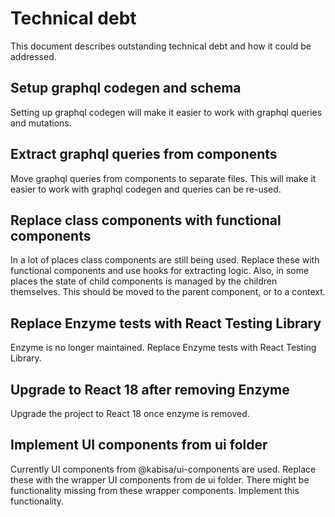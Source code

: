 # Technical debt

This document describes outstanding technical debt and how it could be addressed.

## Setup graphql codegen and schema

Setting up graphql codegen will make it easier to work with graphql queries and mutations.

## Extract graphql queries from components

Move graphql queries from components to separate files. This will make it easier to work with graphql codegen and queries can be re-used. 

## Replace class components with functional components

In a lot of places class components are still being used. Replace these with functional components and use hooks for extracting logic. Also, in some places the state of child components is managed by the children themselves. This should be moved to the parent component, or to a context.

## Replace Enzyme tests with React Testing Library

Enzyme is no longer maintained. Replace Enzyme tests with React Testing Library. 

## Upgrade to React 18 after removing Enzyme

Upgrade the project to React 18 once enzyme is removed. 

## Implement UI components from ui folder

Currently UI components from @kabisa/ui-components are used. Replace these with the wrapper UI components from de ui folder. There might be functionality missing from these wrapper components. Implement this functionality.